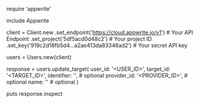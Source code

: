 require 'appwrite'

include Appwrite

client = Client.new
    .set_endpoint('https://cloud.appwrite.io/v1') # Your API Endpoint
    .set_project('5df5acd0d48c2') # Your project ID
    .set_key('919c2d18fb5d4...a2ae413da83346ad2') # Your secret API key

users = Users.new(client)

response = users.update_target(
    user_id: '<USER_ID>',
    target_id: '<TARGET_ID>',
    identifier: '<IDENTIFIER>', # optional
    provider_id: '<PROVIDER_ID>', # optional
    name: '<NAME>' # optional
)

puts response.inspect
